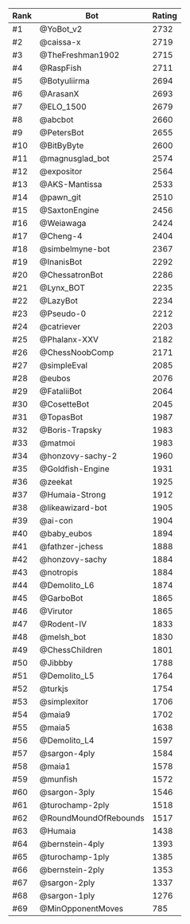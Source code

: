 Rank|Bot|Rating
---|---|---
#1|@YoBot_v2|2732
#2|@caissa-x|2719
#3|@TheFreshman1902|2715
#4|@RaspFish|2711
#5|@Botyuliirma|2694
#6|@ArasanX|2693
#7|@ELO_1500|2679
#8|@abcbot|2660
#9|@PetersBot|2655
#10|@BitByByte|2600
#11|@magnusglad_bot|2574
#12|@expositor|2564
#13|@AKS-Mantissa|2533
#14|@pawn_git|2510
#15|@SaxtonEngine|2456
#16|@Weiawaga|2424
#17|@Cheng-4|2404
#18|@simbelmyne-bot|2367
#19|@InanisBot|2292
#20|@ChessatronBot|2286
#21|@Lynx_BOT|2235
#22|@LazyBot|2234
#23|@Pseudo-0|2212
#24|@catriever|2203
#25|@Phalanx-XXV|2182
#26|@ChessNoobComp|2171
#27|@simpleEval|2085
#28|@eubos|2076
#29|@FataliiBot|2064
#30|@CosetteBot|2045
#31|@TopasBot|1987
#32|@Boris-Trapsky|1983
#33|@matmoi|1983
#34|@honzovy-sachy-2|1960
#35|@Goldfish-Engine|1931
#36|@zeekat|1925
#37|@Humaia-Strong|1912
#38|@likeawizard-bot|1905
#39|@ai-con|1904
#40|@baby_eubos|1894
#41|@fathzer-jchess|1888
#42|@honzovy-sachy|1884
#43|@notropis|1884
#44|@Demolito_L6|1874
#45|@GarboBot|1865
#46|@Virutor|1865
#47|@Rodent-IV|1833
#48|@melsh_bot|1830
#49|@ChessChildren|1801
#50|@Jibbby|1788
#51|@Demolito_L5|1764
#52|@turkjs|1754
#53|@simplexitor|1706
#54|@maia9|1702
#55|@maia5|1638
#56|@Demolito_L4|1597
#57|@sargon-4ply|1584
#58|@maia1|1578
#59|@munfish|1572
#60|@sargon-3ply|1546
#61|@turochamp-2ply|1518
#62|@RoundMoundOfRebounds|1517
#63|@Humaia|1438
#64|@bernstein-4ply|1393
#65|@turochamp-1ply|1385
#66|@bernstein-2ply|1353
#67|@sargon-2ply|1337
#68|@sargon-1ply|1276
#69|@MinOpponentMoves|785
